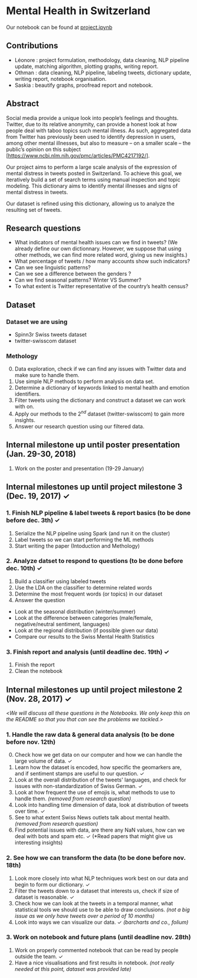 # Mental Health in Switzerland
 Our notebook can be found at [project.ipynb](project.ipynb)


## Contributions
- Léonore : project formulation, methodology, data cleaning, NLP pipeline update, matching algorithm, plotting graphs,  writing report.
- Othman : data cleaning, NLP pipeline, labeling tweets, dictionary update, writing report, notebook organisation.
- Saskia : beautify graphs, proofread report and notebook.

## Abstract
Social media provide a unique look into people’s feelings and thoughts. Twitter, due to its relative anonymity, can provide a honest look at how people deal with taboo topics such mental illness. As such, aggregated data from Twitter has previously been used to identify depression in users, among other mental illnesses, but also to measure – on a smaller scale – the public’s opinion on this subject [https://www.ncbi.nlm.nih.gov/pmc/articles/PMC4217192/].

Our project aims to perform a large scale analysis of the expression of mental distress in  tweets posted in Switzerland. To achieve this goal, we iteratively build a set of search terms using manual inspection and topic modeling. This dictionary aims to identify mental illnesses and signs of mental distress in tweets.

Our dataset is refined using this dictionary, allowing us to analyze the resulting set of tweets.

## Research questions

- What indicators of mental health issues can we find in tweets? (We already define our own dictionnary. However, we suppose that using other methods, we can find more related word, giving us new insights.)
- What percentage of tweets / how many accounts show such indicators?
- Can we see linguistic patterns?
- Can we see a difference between the genders ?
- Can we find seasonal patterns? Winter VS Summer?
- To what extent is Twitter representative of the country’s health census?

## Dataset

### Dataset we are using
- Spinn3r Swiss tweets dataset
- twitter-swisscom dataset

### Methology
0. Data exploration, check if we can find any issues with Twitter data and make sure to handle them.
1. Use simple NLP methods to perform analysis on data set.
2. Determine a dictionary of keywords linked to mental health and emotion identifiers.
3. Filter tweets using the dictionary and construct a dataset we can work with on. 
4. Apply our methods to the $2^{nd}$ dataset (twitter-swisscom) to gain more insights.
5. Answer our research question using our filtered data.

## Internal milestone up until poster presentation (Jan. 29-30, 2018)

1. Work on the poster and presentation (19-29 January)

## Internal milestones up until project milestone 3 (Dec. 19, 2017) ✓

### 1. Finish NLP pipeline & label tweets & report basics (to be done before dec. 3th) ✓
1. Serialize the NLP pipeline using Spark (and run it on the cluster)
2. Label tweets so we can start performing the ML methods
3. Start writing the paper (Intoduction and Methology)

### 2. Analyze datset to respond to questions (to be done before dec. 10th) ✓
1. Build a classifier using labeled tweets
2. Use the LDA on the classifier to determine related words
3. Determine the most frequent words (or topics) in our dataset
4. Answer the question
- Look at the seasonal distribution (winter/summer)
- Look at the difference between categories (male/female, negative/neutral sentiment, languages)
- Look at the regional distribution (if possible given our data)
- Compare our results to the Swiss Mental Health Statistics

### 3. Finish report and analysis (until deadline dec. 19th) ✓
1. Finish the report
2. Clean the notebook

## Internal milestones up until project milestone 2 (Nov. 28, 2017) ✓
<_We will discuss all these questions in the Notebooks. We only keep this on the README so that you that can see the problems we tackled._>

### 1. Handle the raw data & general data analysis (to be done before nov. 12th)
0. Check how we get data on our computer and how we can handle the large volume of data. ✓
1. Learn how the dataset is encoded, how specific the geomarkers are, and if sentiment stamps are useful to our question. ✓
2. Look at the overall distribution of the tweets' languages, and check for issues with non-standardization of Swiss German. ✓
3. Look at how frequent the use of emojis is, what methods to use to handle them. _(removed from research question)_
4. Look into handling time dimension of data, look at distribution of tweets over time. ✓
5. See to what extent Swiss News outlets talk about mental health. _(removed from research question)_
6. Find potential issues with data, are there any NaN values, how can we deal with bots and spam etc. ✓
(*Read papers that might give us interesting insights)

### 2. See how we can transform the data (to be done before nov. 18th)
1. Look more closely into what NLP techniques work best on our data and begin to form our dictionary. ✓
2. Filter the tweets down to a dataset that interests us, check if size of dataset is reasonable. ✓
3. Check how we can look at the tweets in a temporal manner, what statistical tools we should use to be able to draw conclusions. _(not a big issue as we only have tweets over a period of 10 months)_
4. Look into ways we can visualize our data. ✓ _(barcharts and co., folium)_

### 3. Work on notebook and future plans (until deadline nov. 28th)

1. Work on properly commented notebook that can be read by people outside the team. ✓
2. Have a nice visualisations and first results in notebook. _(not really needed at this point, dataset was provided late)_
